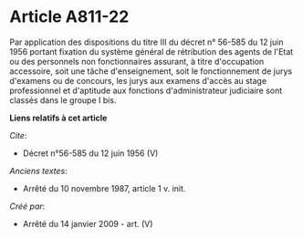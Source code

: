 # Article A811-22

Par application des dispositions du titre III du décret n° 56-585 du 12 juin 1956 portant fixation du système général de
rétribution des agents de l'Etat ou des personnels non fonctionnaires assurant, à titre d'occupation accessoire, soit une
tâche d'enseignement, soit le fonctionnement de jurys d'examens ou de concours, les jurys aux examens d'accès au stage
professionnel et d'aptitude aux fonctions d'administrateur judiciaire sont classés dans le groupe I bis.

**Liens relatifs à cet article**

_Cite_:

  - Décret n°56-585 du 12 juin 1956 (V)

_Anciens textes_:

  - Arrêté du 10 novembre 1987, article 1 v. init.

_Créé par_:

  - Arrêté du 14 janvier 2009 - art. (V)
